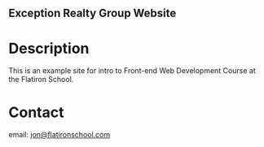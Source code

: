 Exception Realty Group Website
----

# Description

This is an example site for intro to Front-end Web Development Course at the Flatiron School.

# Contact

email: jon@flatironschool.com